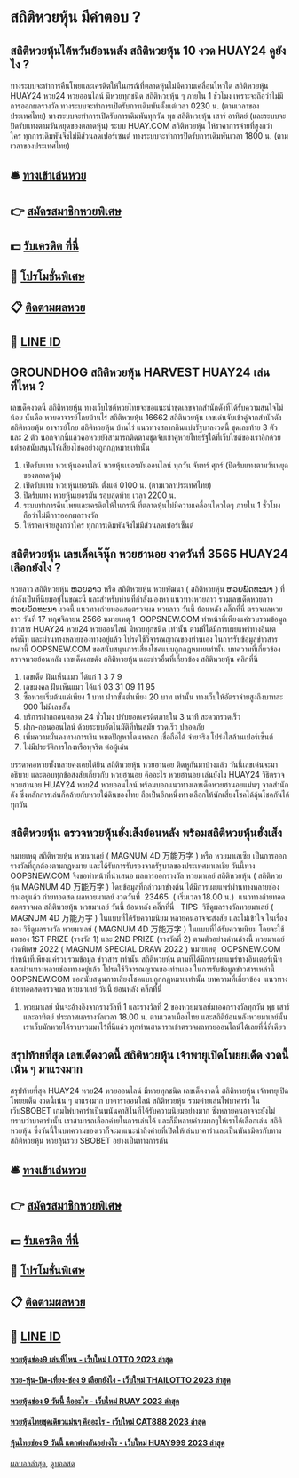 # สถิติหวยหุ้น มีคำตอบ ?
## สถิติหวยหุ้นไต้หวันย้อนหลัง สถิติหวยหุ้น 10 งวด HUAY24 ดูยังไง ?
ทางระบบจะทำการคืนโพยและเครดิตให้ในกรณีที่ตลาดหุ้นไม่มีความเคลื่อนไหวใด สถิติหวยหุ้น HUAY24 หวย24 หวยออนไลน์ มีหวยทุกชนิด สถิติหวยหุ้น ๆ ภายใน 1 ชั่วโมง เพราะจะถือว่าไม่มีการออกผลรางวัล
ทางระบบจะทำการเปิดรับการเดิมพันตั้งแต่เวลา 0230 น. (ตามเวลาของประเทศไทย)
ทางระบบจะทำการเปิดรับการเดิมพันทุกวัน พุธ สถิติหวยหุ้น เสาร์ อาทิตย์ (และระบบจะปิดรับแทงตามวันหยุดของตลาดหุ้น)
ระบบ HUAY.COM สถิติหวยหุ้น ให้ราคาการจ่ายที่สูงกว่าใคร ทุกการเดิมพันจึงไม่มีส่วนลดเปอร์เซนต์
ทางระบบจะทำการปิดรับการเดิมพันเวลา 1800 น. (ตามเวลาของประเทศไทย)

## 🛎 [ทางเข้าเล่นหวย](https://bit.ly/3BG5bNw)
## 👉 [สมัครสมาชิกหวยพิเศษ](https://bit.ly/3BG5bNw)
## 💵 [รับเครดิต ที่นี่](https://bit.ly/3C3mvgS)
## 👑 [โปรโมชั่นพิเศษ](https://bit.ly/3C3mvgS)
## 📋 [ติดตามผลหวย](https://bit.ly/3C3mvgS)
## 📱 [LINE ID](https://bit.ly/3C3mvgS)

## GROUNDHOG สถิติหวยหุ้น HARVEST HUAY24 เล่นที่ไหน ?
เลขเด็ดงวดนี้ สถิติหวยหุ้น ทางเว็บไซต์หวยไทยจะขอแนะนำชุดเลขจากสำนักดังที่ได้รับความสนใจไม่น้อย นั่นคือ หวยอาจารย์โกยบ้านไร่ สถิติหวยหุ้น 16662 สถิติหวยหุ้น เลขเด่นจับเข้าคู่จากสำนักดัง สถิติหวยหุ้น อาจารย์โกย สถิติหวยหุ้น บ้านไร่ แนวทางสลากกินแบ่งรัฐบาลงวดนี้ ชุดเลขท้าย 3 ตัว และ 2 ตัว นอกจากนี้แล้วคอหวยยังสามารถติดตามชุดจับเข้าคู่หวยไทยรัฐได้ที่เว็บไซต์ของเราอีกด้วย แต่ขอสนับสนุนให้เสี่ยงโชคอย่างถูกกฎหมายเท่านั้น
1. เปิดรับแทง หวยหุ้นออนไลน์ หวยหุ้นเยอรมันออนไลน์ ทุกวัน จันทร์ ศุกร์ (ปิดรับแทงตามวันหยุดของตลาดหุ้น)
2. เปิดรับแทง หวยหุ้นเยอรมัน ตั้งแต่ 0100 น. (ตามเวลาประเทศไทย)
3. ปิดรับแทง หวยหุ้นเยอรมัน รอบสุดท้าย เวลา 2200 น.
4. ระบบทำการคืนโพยและเครดิตให้ในกรณี ที่ตลาดหุ้นไม่มีความเคลื่อนไหวใดๆ ภายใน 1 ชั่วโมง ถือว่าไม่มีการออกผลรางวัล
5. ให้ราคาจ่ายสูงกว่าใคร ทุกการเดิมพันจึงไม่มีส่วนลดเปอร์เซ็นต์

## สถิติหวยหุ้น เลขเด็ดเจ๊นุ๊ก หวยฮานอย งวดวันที่ 3565 HUAY24 เลือกยังไง ?
หวยลาว สถิติหวยหุ้น ຫວຍລາວ หรือ สถิติหวยหุ้น หวยพัฒนา ( สถิติหวยหุ้น ຫວຍພັດທະນາ ) ที่กำลังเป็นที่นิยมอยู่ในขณะนี้ และสำหรับท่านที่กำลังมองหา แนวทางหวยลาว รวมเลขเด็ดหวยลาว ຫວຍພັດທະນາ งวดนี้
 แนวทางถ่ายทอดสดตรวจผล หวยลาว วันนี้ ย้อนหลัง คลิ๊กที่นี่ 
ตรวจผลหวยลาว วันที่ 17 พฤศจิกายน 2566
หมายเหตุ 1  OOPSNEW.COM ทำหน้าที่เพียงแค่รวบรวมข้อมูล ข่าวสาร HUAY24 หวย24 หวยออนไลน์ มีหวยทุกชนิด เท่านั้น ตามที่ได้มีการเผยแพร่ทางอินเตอร์เน็ท และผ่านทางหลายช่องทางอยู่แล้ว โปรดใช้วิจารณญาณของท่านเอง ในการรับข้อมูลข่าวสารเหล่านี้ OOPSNEW.COM ขอสนับสนุนการเสี่ยงโชคแบบถูกกฎหมายเท่านั้น
บทความที่เกี่ยวข้อง
ตรวจหวยย้อนหลัง เลขเด็ดเลขดัง สถิติหวยหุ้น และข่าวอื่นที่เกี่ยวข้อง สถิติหวยหุ้น คลิกที่นี่
1. เลขเด็ด ฝันเห็นแมว ได้แก่ 1 3 7 9
2. เลขมงคล ฝันเห็นแมว ได้แก่ 03 31 09 11 95
3. ซื้อหวยเริ่มต้นแค่เพียง 1 บาท ฝากขั้นต่ำเพียง 20 บาท เท่านั้น ทางเว็บให้อัตราจ่ายสูงถึงบาทละ 900 ไม่มีเลขอั้น
4. บริการฝากถอนตลอด 24 ชั่วโมง ปรับยอดเครดิตภายใน 3 นาที สะดวกรวดเร็ว
5. ฝาก-ถอนออนไลน์ ด้วยระบบอัตโนมัติที่ทันสมัย รวดเร็ว ปลอดภัย
6. เพิ่มความมั่นคงทางการเงิน หมดปัญหาโดนหลอก เชื่อถือได้ จ่ายจริง โปร่งใสล้านเปอร์เซ็นต์
7. ไม่มีประวัติการโกงหรือทุจริต ต่อผู้เล่น

บรรดาคอหวยทั้งหลายคงเคยได้ยิน สถิติหวยหุ้น หวยฮานอย ติดหูกันมาบ้างแล้ว วันนี้เลขเด่นจะมาอธิบาย และตอบทุกข้อสงสัยเกี่ยวกับ หวยฮานอย คืออะไร หวยฮานอย เล่นยังไง HUAY24 วิธีตรวจ หวยฮานอย HUAY24 หวย24 หวยออนไลน์ พร้อมบอกแนวทางเลขเด็ดหวยฮานอยแม่นๆ จากสำนักดัง ซึ่งหลักการเล่นก็คล้ายกับหวยใต้ดินของไทย ถือเป็นอีกหนึ่งทางเลือกให้นักเสี่ยงโชคได้ลุ้นโชคกันได้ทุกวัน

## สถิติหวยหุ้น ตรวจหวยหุ้นฮั่งเส็งย้อนหลัง พร้อมสถิติหวยหุ้นฮั่งเส็ง
หมายเหตุ สถิติหวยหุ้น หวยมาเลย์ ( MAGNUM 4D 万能万字 ) หรือ หวยมาเลเซีย เป็นการออกรางวัลที่ถูกต้องตามกฎหมาย และได้รับการรับรองจากรัฐบาลของประเทศมาเลเชีย
วันนี้ทาง OOPSNEW.COM จึงขอทำหน้าที่นำเสนอ ผลการออกรางวัล หวยมาเลย์ สถิติหวยหุ้น ( สถิติหวยหุ้น MAGNUM 4D 万能万字 ) โดยข้อมูลที่กล่าวมาข่างต้น ได้มีการเผยแพร่ผ่านทางหลายช่องทางอยู่แล้ว
ถ่ายทอดสด ผลหวยมาเลย์ งวดวันที่  23465  ( เริ่มเวลา 18.00 น.)
 แนวทางถ่ายทอดสดตรวจผล สถิติหวยหุ้น หวยมาเลย์ วันนี้ ย้อนหลัง คลิ๊กที่นี่  
TIPS  วิธีดูผลรางวัลหวยมาเลย์ ( MAGNUM 4D 万能万字 ) ในแบบที่ได้รับความนิยม
หลายคนอาจจะสงสัย และไม่เข้าใจ ในเรื่องของ วิธีดูผลรางวัล หวยมาเลย์ ( MAGNUM 4D 万能万字 ) ในแบบที่ได้รับความนิยม โดยจะใช้ผลของ 1ST PRIZE (รางวัล 1) และ 2ND PRIZE (รางวัลที่ 2) ตามตัวอย่างด่านล่างนี้
หวยมาเลย์งวดพิเศษ 2022 ( MAGNUM SPECIAL DRAW 2022 )
หมายเหตุ  OOPSNEW.COM ทำหน้าที่เพียงแค่รวบรวมข้อมูล ข่าวสาร เท่านั้น สถิติหวยหุ้น ตามที่ได้มีการเผยแพร่ทางอินเตอร์เน็ท และผ่านทางหลายช่องทางอยู่แล้ว โปรดใช้วิจารณญาณของท่านเอง ในการรับข้อมูลข่าวสารเหล่านี้ OOPSNEW.COM ขอสนับสนุนการเสี่ยงโชคแบบถูกกฎหมายเท่านั้น
บทความที่เกี่ยวข้อง
 แนวทางถ่ายทอดสดตรวจผล หวยมาเลย์ วันนี้ ย้อนหลัง คลิ๊กที่นี่  
1. หวยมาเลย์ นั้นจะอ้างอิงจากรางวัลที่ 1 และรางวัลที่ 2 ของหวยมาเลย์มาออกรางวัลทุกวัน พุธ เสาร์ และอาทิตย์ ประกาศผลรางวัลเวลา 18.00 น. ตามเวลาเมืองไทย และสถิติย้อนหลังหวยมาเลย์นั้น เราเว็บมักหวยได้รวบรวมมาไว้ที่นี่แล้ว ทุกท่านสามารถเข้าตรวจผลหวยออนไลน์ได้เลยที่นี่ที่เดียว

## สรุปท้ายที่สุด เลขเด็ดงวดนี้ สถิติหวยหุ้น เจ้าพายุเปิดโพยยเด็ด งวดนี้เน้น ๆ มาแรงมาก
สรุปท้ายที่สุด HUAY24 หวย24 หวยออนไลน์ มีหวยทุกชนิด เลขเด็ดงวดนี้ สถิติหวยหุ้น เจ้าพายุเปิดโพยยเด็ด งวดนี้เน้น ๆ มาแรงมาก บาคาร่าออนไลน์ สถิติหวยหุ้น รวมค่ายเล่นไพ่บาคาร่า ในเว็บSBOBET เกมไพ่บาคาร่าเป็นพนันคาสิโนที่ได้รับความนิยมอย่างมาก ซึ่งหลายคนอาจจะยังไม่ทราบว่าบาคาร่านั้น เราสามารถเลือกค่ายในการเล่นได้ และก็มีหลายค่ายมากๆให้เราได้เลือกเล่น สถิติหวยหุ้น ซึ่งวันนี้ในบทความของเราก็จะมาแนะนำถึงค่ายที่เปิดให้เล่นบาคาร่าและเป็นพันธมิตรกับทาง สถิติหวยหุ้น หวยลุ้นรวย SBOBET อย่างเป็นทางการกัน

## 🛎 [ทางเข้าเล่นหวย](https://bit.ly/3BG5bNw)
## 👉 [สมัครสมาชิกหวยพิเศษ](https://bit.ly/3BG5bNw)
## 💵 [รับเครดิต ที่นี่](https://bit.ly/3C3mvgS)
## 👑 [โปรโมชั่นพิเศษ](https://bit.ly/3C3mvgS)
## 📋 [ติดตามผลหวย](https://bit.ly/3C3mvgS)
## 📱 [LINE ID](https://bit.ly/3C3mvgS)

#### [หวยหุ้นช่อง9 เล่นที่ไหน - เว็บใหม่ LOTTO 2023 ล่าสุด](https://atom.io/themes/หวยหุ้นช่อง9%20เล่นที่ไหน%20-%20เว็บใหม่%20lotto%202023%20ล่าสุด)
#### [หวย-หุ้น-ปิด-เที่ยง-ช่อง 9 เลือกยังไง - เว็บใหม่ THAILOTTO 2023 ล่าสุด](https://atom.io/themes/หวย-หุ้น-ปิด-เที่ยง-ช่อง%209%20เลือกยังไง%20-%20เว็บใหม่%20thailotto%202023%20ล่าสุด)
#### [หวยหุ้นช่อง 9 วันนี้ คืออะไร - เว็บใหม่ RUAY 2023 ล่าสุด](https://atom.io/themes/หวยหุ้นช่อง%209%20วันนี้%20คืออะไร%20-%20เว็บใหม่%20ruay%202023%20ล่าสุด)
#### [หวยหุ้นไทยชุดเดียวแม่นๆ คืออะไร - เว็บใหม่ CAT888 2023 ล่าสุด](https://atom.io/themes/หวยหุ้นไทยชุดเดียวแม่นๆ%20คืออะไร%20-%20เว็บใหม่%20cat888%202023%20ล่าสุด)
#### [หุ้นไทยช่อง 9 วันนี้ แตกต่างกันอย่างไร - เว็บใหม่ HUAY999 2023 ล่าสุด](https://atom.io/themes/หุ้นไทยช่อง%209%20วันนี้%20แตกต่างกันอย่างไร%20-%20เว็บใหม่%20huay999%202023%20ล่าสุด)

[ผลบอลล่าสุด](https://siamsport.tv "ผลบอลล่าสุด"), [ดูบอลสด](https://siamsport.tv/ดูบอลสด "ดูบอลสด")